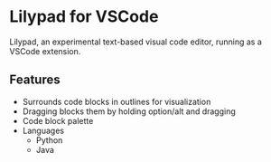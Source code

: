 # Lilypad for VSCode

Lilypad, an experimental text-based visual code editor, running as a VSCode extension.

## Features

- Surrounds code blocks in outlines for visualization
- Dragging blocks them by holding option/alt and dragging
- Code block palette
- Languages
  - Python
  - Java
